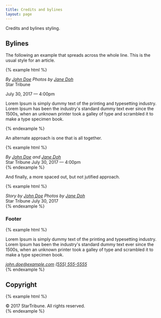 ```yaml
---
title: Credits and bylines
layout: page
---
```


Credits and bylines styling.

## Bylines

The following an example that spreads across the whole line.  This is the usual style for an article.

{% example html %}
<div class="byline byline-spread">
  <address>By
    <a rel="author" href="http://example.com/author">John Doe</a>
    <span class="spacer"></span>
    Photos by <a rel="author" href="http://example.com/author">Jane Doh</a>
  </address>
  <span class="spacer"></span>
  Star Tribune

  <time pubdate datetime="2017-07-30T16:00:00">July 30, 2017 &mdash; 4:00pm</time>
</div>

<p>Lorem Ipsum is simply dummy text of the printing and typesetting industry. Lorem Ipsum has been the industry's standard dummy text ever since the 1500s, when an unknown printer took a galley of type and scrambled it to make a type specimen book.</p>
{% endexample %}

An alternate approach is one that is all together.

{% example html %}
<div class="byline">
  <address>By
    <a rel="author" href="http://example.com/author">John Doe</a>
    and
    <a rel="author" href="http://example.com/author">Jane Doh</a>
  </address>
  <span class="spacer"></span>
  Star Tribune
  <time pubdate datetime="2017-07-30T16:00:00">July 30, 2017 &mdash; 4:00pm</time>
</div>
{% endexample %}

And finally, a more spaced out, but not jutified approach.

{% example html %}
<div class="byline byline-space">
  <address>
    Story by <a rel="author" href="http://example.com/author">John Doe</a>
    <span class="spacer"></span>
    Photos by <a rel="author" href="http://example.com/author">Jane Doh</a>
  </address>
  <span class="spacer"></span>
  Star Tribune
  <span class="spacer"></span>
  <time pubdate datetime="2017-07-30T16:00:00">July 30, 2017</time>
</div>
{% endexample %}

### Footer

{% example html %}
<article>
  <p>Lorem Ipsum is simply dummy text of the printing and typesetting industry. Lorem Ipsum has been the industry's standard dummy text ever since the 1500s, when an unknown printer took a galley of type and scrambled it to make a type specimen book.</p>

  <footer>
    <div class="byline">
      <address>
        <a rel="author" href="mailto:john.doe@example.com">john.doe@example.com</a>
        <a rel="author" href="tel:1-555-555-5555">(555) 555-5555</a>
      </address>
    </div>
  </footer>
</article>
{% endexample %}

## Copyright

{% example html %}
<div class="copyright">
  <div class="container-lg">
    &copy; 2017 StarTribune. All rights reserved.
  </div>
</div>
{% endexample %}
